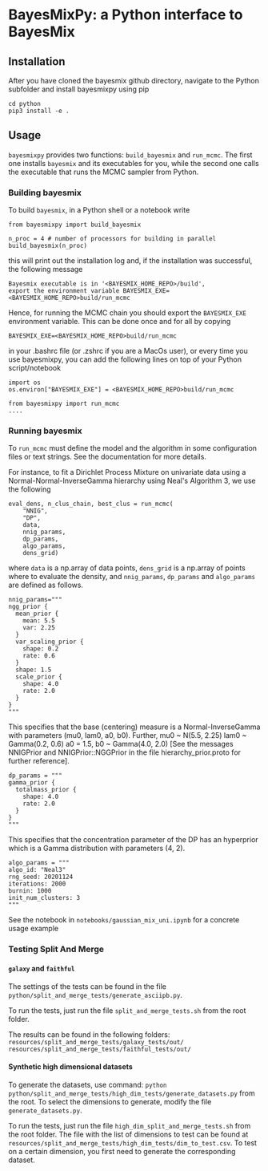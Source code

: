 # BayesMixPy: a Python interface to BayesMix

## Installation

After you have cloned the bayesmix github directory, navigate to the Python subfolder and
install bayesmixpy using pip

```
cd python
pip3 install -e .
```

## Usage

`bayesmixpy` provides two functions: `build_bayesmix` and `run_mcmc`. The first one
installs `bayesmix` and its executables for you, while the second one calls the
executable that runs the MCMC sampler from Python.

### Building bayesmix

To build `bayesmix`, in a Python shell or a notebook write

```
from bayesmixpy import build_bayesmix

n_proc = 4 # number of processors for building in parallel
build_bayesmix(n_proc)
```

this will print out the installation log and, if the installation was successful, the following message

```
Bayesmix executable is in '<BAYESMIX_HOME_REPO>/build',
export the environment variable BAYESMIX_EXE=<BAYESMIX_HOME_REPO>build/run_mcmc
```

Hence, for running the MCMC chain you should export the `BAYESMIX_EXE` environment variable. This can be done once and for all by copying

```
BAYESMIX_EXE=<BAYESMIX_HOME_REPO>build/run_mcmc
```

in your .bashrc file (or .zshrc if you are a MacOs user), or every time you use bayesmixpy, you can add the following lines on top of your Python script/notebook

```
import os
os.environ["BAYESMIX_EXE"] = <BAYESMIX_HOME_REPO>build/run_mcmc

from bayesmixpy import run_mcmc
....
```

### Running bayesmix

To `run_mcmc` must define the model and the algorithm in some configuration files or
text strings. See the documentation for more details.

For instance, to fit a Dirichlet Process Mixture on univariate data using a Normal-Normal-InverseGamma hierarchy using Neal's Algorithm 3, we use the following

```
eval_dens, n_clus_chain, best_clus = run_mcmc(
    "NNIG",
    "DP",
    data,
    nnig_params,
    dp_params,
    algo_params,
    dens_grid)
```

where `data` is a np.array of data points, `dens_grid` is a np.array of points where to evaluate the density, and `nnig_params`, `dp_params` and `algo_params` are defined as follows.

```
nnig_params="""
ngg_prior {
  mean_prior {
    mean: 5.5
    var: 2.25
  }
  var_scaling_prior {
    shape: 0.2
    rate: 0.6
  }
  shape: 1.5
  scale_prior {
    shape: 4.0
    rate: 2.0
  }
}
"""
```

This specifies that the base (centering) measure is a Normal-InverseGamma with parameters (mu0, lam0, a0, b0). Further, mu0 ~ N(5.5, 2.25) lam0 ~ Gamma(0.2, 0.6) a0 = 1.5, b0 ~ Gamma(4.0, 2.0) [See the messages NNIGPrior and NNIGPrior::NGGPrior in the file hierarchy_prior.proto for further reference].

```
dp_params = """
gamma_prior {
  totalmass_prior {
    shape: 4.0
    rate: 2.0
  }
}
"""
```

This specifies that the concentration parameter of the DP has an hyperprior which is a Gamma distribution with parameters (4, 2).

```
algo_params = """
algo_id: "Neal3"
rng_seed: 20201124
iterations: 2000
burnin: 1000
init_num_clusters: 3
"""
```

See the notebook in `notebooks/gaussian_mix_uni.ipynb` for a concrete usage example

### Testing Split And Merge

#### `galaxy` and `faithful`

The settings of the tests can be found in the file `python/split_and_merge_tests/generate_asciipb.py`.

To run the tests, just run the file `split_and_merge_tests.sh` from the root folder.

The results can be found in the following folders:
`resources/split_and_merge_tests/galaxy_tests/out/`
`resources/split_and_merge_tests/faithful_tests/out/`

#### Synthetic high dimensional datasets

To generate the datasets, use command:
`python python/split_and_merge_tests/high_dim_tests/generate_datasets.py`
from the root. To select the dimensions to generate, modify the file `generate_datasets.py`.

To run the tests, just run the file `high_dim_split_and_merge_tests.sh` from the root folder.
The file with the list of dimensions to test can be found at `resources/split_and_merge_tests/high_dim_tests/dim_to_test.csv`.
To test on a certain dimension, you first need to generate the corresponding dataset.
